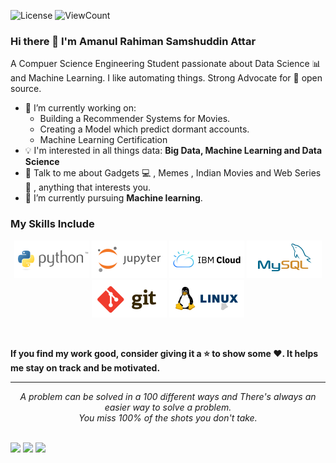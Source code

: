 ![License](https://img.shields.io/github/license/amanattar/amanattar?style=flat)
![ViewCount](https://cutt.ly/Aman-Github-Visits)

### Hi there 👋 I'm Amanul Rahiman Samshuddin Attar

A Compuer Science Engineering Student passionate about Data Science :bar_chart: and Machine Learning. I like automating things. Strong Advocate for 📜 open source.

- 🔭 I’m currently working on:
	- Building a Recommender Systems for Movies.
    - Creating a Model which predict dormant accounts.
	- Machine Learning Certification
- :bulb: I'm interested in all things data: **Big Data, Machine Learning and Data Science**
- 💬 Talk to me about Gadgets :computer: , Memes , Indian Movies and Web Series :cinema: , anything that interests you.
- 🌱 I’m currently pursuing **Machine learning**.

### My Skills Include
<p align="center">
    <img title = "Python" src = "https://github.com/amanattar/amanattar/blob/master/assets/python.svg" width="120" height="60">
    <img title = "Jupyter" src = "https://github.com/amanattar/amanattar/blob/master/assets/jupyter.svg" width="120" height="60">
    <img title = "IBM Cloud" src = "https://github.com/amanattar/amanattar/blob/master/assets/ibm_cloud.svg" width="120" height="60">
    <img title = "MySQL" src = "https://github.com/amanattar/amanattar/blob/master/assets/mysql.svg" width="120" height="60">
    <img title = "GIT" src = "https://github.com/amanattar/amanattar/blob/master/assets/git.svg" width="120" height="60">
    <img title = "Linux" src = "https://github.com/amanattar/amanattar/blob/master/assets/linux.svg" width="120" height="60">
<p>

<br>
    
**If you find my work good, consider giving it a :star: to show some :heart:. It helps me stay on track and be motivated.**
<hr>
<p align="center">
   <i>A problem can be solved in a 100 different ways and There's always an easier way to solve a problem.</i>
   <br>
   <i>You miss 100% of the shots you don't take.</i>
   <br>
<br>
<p align = "center>
<a target="_blank" href="https://www.linkedin.com/in/amanattar"><img src="https://img.shields.io/badge/-LinkedIn-0077B5?style=for-the-badge&logo=Linkedin&logoColor=white"></img></a>
<a target="_blank" href="mailto:attar.aman29@gmail.com"><img src="https://img.shields.io/badge/-Gmail-D14836?style=for-the-badge&logo=Gmail&logoColor=white"></img></a>
<a target="_blank" href="https://amanattar.medium.com/"><img src="https://img.shields.io/badge/-Medium-12100E?style=for-the-badge&logo=Medium&logoColor=white"></img></a>
</p>
<br>
</p>       